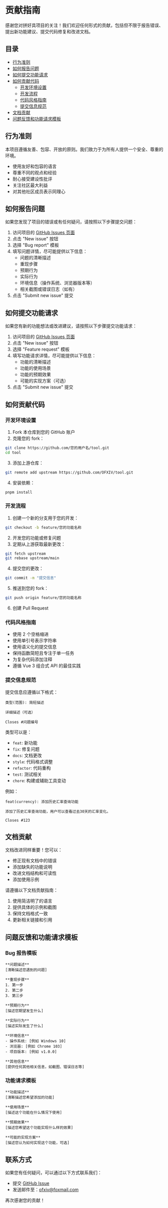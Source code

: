 # 贡献指南

感谢您对拼好具项目的关注！我们欢迎任何形式的贡献，包括但不限于报告错误、提出新功能建议、提交代码修复和改进文档。

## 目录

- [行为准则](#行为准则)
- [如何报告问题](#如何报告问题)
- [如何提交功能请求](#如何提交功能请求)
- [如何贡献代码](#如何贡献代码)
  - [开发环境设置](#开发环境设置)
  - [开发流程](#开发流程)
  - [代码风格指南](#代码风格指南)
  - [提交信息规范](#提交信息规范)
- [文档贡献](#文档贡献)
- [问题反馈和功能请求模板](#问题反馈和功能请求模板)

## 行为准则

本项目遵循友善、包容、开放的原则。我们致力于为所有人提供一个安全、尊重的环境。

- 使用友好和包容的语言
- 尊重不同的观点和经验
- 耐心接受建设性批评
- 关注社区最大利益
- 对其他社区成员表示同理心

## 如何报告问题

如果您发现了项目的错误或有任何疑问，请按照以下步骤提交问题：

1. 访问项目的 [GitHub Issues 页面](https://github.com/OFXIV/tool/issues)
2. 点击 "New issue" 按钮
3. 选择 "Bug report" 模板
4. 填写问题详情，尽可能提供以下信息：
   - 问题的清晰描述
   - 重现步骤
   - 预期行为
   - 实际行为
   - 环境信息（操作系统、浏览器版本等）
   - 相关截图或错误日志（如有）
5. 点击 "Submit new issue" 提交

## 如何提交功能请求

如果您有新的功能想法或改进建议，请按照以下步骤提交功能请求：

1. 访问项目的 [GitHub Issues 页面](https://github.com/OFXIV/tool/issues)
2. 点击 "New issue" 按钮
3. 选择 "Feature request" 模板
4. 填写功能请求详情，尽可能提供以下信息：
   - 功能的清晰描述
   - 功能的使用场景
   - 功能的预期效果
   - 可能的实现方案（可选）
5. 点击 "Submit new issue" 提交

## 如何贡献代码

### 开发环境设置

1. Fork 本仓库到您的 GitHub 账户
2. 克隆您的 fork：

```bash
git clone https://github.com/您的用户名/tool.git
cd tool
```

3. 添加上游仓库：

```bash
git remote add upstream https://github.com/OFXIV/tool.git
```

4. 安装依赖：

```bash
pnpm install
```

### 开发流程

1. 创建一个新的分支用于您的开发：

```bash
git checkout -b feature/您的功能名称
```

2. 开发您的功能或修复问题
3. 定期从上游获取最新更改：

```bash
git fetch upstream
git rebase upstream/main
```

4. 提交您的更改：

```bash
git commit -m "提交信息"
```

5. 推送到您的 fork：

```bash
git push origin feature/您的功能名称
```

6. 创建 Pull Request

### 代码风格指南

- 使用 2 个空格缩进
- 使用单引号表示字符串
- 使用语义化的提交信息
- 保持函数简短且专注于单一任务
- 为复杂代码添加注释
- 遵循 Vue 3 组合式 API 的最佳实践

### 提交信息规范

提交信息应遵循以下格式：

```
类型(范围): 简短描述

详细描述（可选）

Closes #问题编号
```

类型可以是：
- `feat`: 新功能
- `fix`: 修复问题
- `docs`: 文档更改
- `style`: 代码格式调整
- `refactor`: 代码重构
- `test`: 测试相关
- `chore`: 构建或辅助工具变动

例如：
```
feat(currency): 添加历史汇率查询功能

添加了历史汇率查询功能，用户可以查看过去30天的汇率变化。

Closes #123
```

## 文档贡献

文档改进同样重要！您可以：

- 修正现有文档中的错误
- 添加缺失的功能说明
- 改进文档结构和可读性
- 添加使用示例

请遵循以下文档贡献指南：

1. 使用简洁明了的语言
2. 提供具体的示例和截图
3. 保持文档格式一致
4. 更新相关链接和引用

## 问题反馈和功能请求模板

### Bug 报告模板

```
**问题描述**
[清晰描述您遇到的问题]

**重现步骤**
1. 第一步
2. 第二步
3. 第三步

**预期行为**
[描述您期望发生什么]

**实际行为**
[描述实际发生了什么]

**环境信息**
- 操作系统: [例如 Windows 10]
- 浏览器: [例如 Chrome 103]
- 项目版本: [例如 v1.0.0]

**其他信息**
[提供任何其他相关信息，如截图、错误日志等]
```

### 功能请求模板

```
**功能描述**
[清晰描述您希望添加的功能]

**使用场景**
[描述这个功能在什么情况下使用]

**预期效果**
[描述您希望这个功能实现什么样的效果]

**可能的实现方案**
[描述您认为如何实现这个功能，可选]
```

## 联系方式

如果您有任何疑问，可以通过以下方式联系我们：

- 提交 [GitHub Issue](https://github.com/OFXIV/tool/issues)
- 发送邮件至：[ofxiv@foxmail.com](mailto:contact@foxmail.com)

再次感谢您的贡献！
